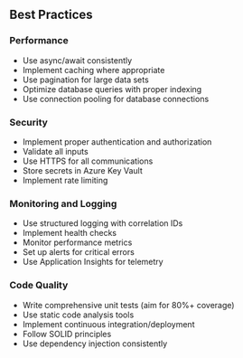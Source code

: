 ## Best Practices

### Performance

* Use async/await consistently
* Implement caching where appropriate
* Use pagination for large data sets
* Optimize database queries with proper indexing
* Use connection pooling for database connections

### Security

* Implement proper authentication and authorization
* Validate all inputs
* Use HTTPS for all communications
* Store secrets in Azure Key Vault
* Implement rate limiting

### Monitoring and Logging

* Use structured logging with correlation IDs
* Implement health checks
* Monitor performance metrics
* Set up alerts for critical errors
* Use Application Insights for telemetry

### Code Quality

* Write comprehensive unit tests (aim for 80%+ coverage)
* Use static code analysis tools
* Implement continuous integration/deployment
* Follow SOLID principles
* Use dependency injection consistently

